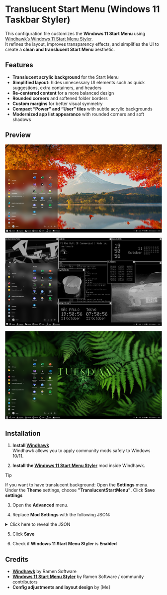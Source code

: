 # Translucent Start Menu (Windows 11 Taskbar Styler)

This configuration file customizes the **Windows 11 Start Menu** using [Windhawk’s Windows 11 Start Menu Styler](https://windhawk.net/mods/windows-11-start-menu-styler).  
It refines the layout, improves transparency effects, and simplifies the UI to create a **clean and translucent Start Menu** aesthetic.

## Features

- **Translucent acrylic background** for the Start Menu  
- **Simplified layout:** hides unnecessary UI elements such as quick suggestions, extra containers, and headers  
- **Re-centered content** for a more balanced design  
- **Rounded corners** and softened folder borders  
- **Custom margins** for better visual symmetry  
- **Compact “Power” and “User” tiles** with subtle acrylic backgrounds  
- **Modernized app list appearance** with rounded corners and soft shadows  

## Preview
![Preview 1](Images/Preview_1.png)

![Preview 2](Images/Preview_2.png)

![Preview 3](Images/Preview_3.png)

## Installation

1. **Install [Windhawk](https://windhawk.net/)**  
   Windhawk allows you to apply community mods safely to Windows 10/11.

2. **Install the [Windows 11 Start Menu Styler](https://windhawk.net/mods/windows-11-start-menu-styler)** mod inside Windhawk.

> [!TIP]
> If you want to have translucent background: Open the **Settings** menu. Under the **Theme** settings, choose **"TranslucentStartMenu"**. Click **Save settings**

3. Open the **Advanced** menu.

4. Replace **Mod Settings** with the following JSON:

<details>
  <summary>Click here to reveal the JSON</summary>
  
  ```json
   {
     "controlStyles[0].target": "Windows.UI.Xaml.Controls.Grid#UndockedRoot",
     "controlStyles[0].styles[0]": "Visibility=Visible",
     "controlStyles[0].styles[1]": "Width=348",
     "controlStyles[0].styles[2]": "Margin=132,-42,-132,0",
     "controlStyles[1].target": "Windows.UI.Xaml.Controls.Grid#AllAppsRoot",
     "controlStyles[1].styles[0]": "Visibility=Visible",
     "controlStyles[1].styles[1]": "Width=320",
     "controlStyles[1].styles[2]": "Margin=-830,-42,830,0",
     "controlStyles[2].target": "Windows.UI.Xaml.Controls.Grid#ShowMoreSuggestions",
     "controlStyles[2].styles[0]": "Visibility=Collapsed",
     "controlStyles[3].target": "Windows.UI.Xaml.Controls.Grid#SuggestionsParentContainer",
     "controlStyles[3].styles[0]": "Visibility=Collapsed",
     "controlStyles[4].target": "Windows.UI.Xaml.Controls.Grid#TopLevelSuggestionsListHeader",
     "controlStyles[4].styles[0]": "Visibility=Collapsed",
     "controlStyles[5].target": "StartDocked.SearchBoxToggleButton",
     "controlStyles[5].styles[0]": "Height=0",
     "controlStyles[5].styles[1]": "Width=0",
     "controlStyles[6].target": "Windows.UI.Xaml.Controls.Grid#TopLevelRoot > Windows.UI.Xaml.Controls.Border",
     "controlStyles[6].styles[0]": "Visibility=Collapsed",
     "controlStyles[7].target": "Windows.UI.Xaml.Controls.Button#CloseAllAppsButton",
     "controlStyles[7].styles[0]": "Visibility=Collapsed",
     "controlStyles[8].target": "StartDocked.PowerOptionsView",
     "controlStyles[8].styles[0]": "Margin=-560,0,0,0",
     "controlStyles[9].target": "StartDocked.UserTileView",
     "controlStyles[9].styles[0]": "Visibility=Visible",
     "controlStyles[9].styles[1]": "Margin=20,0,0,0",
     "controlStyles[10].target": "StartMenu.PinnedList",
     "controlStyles[10].styles[0]": "Height=504",
     "controlStyles[11].target": "StartMenu.ExpandedFolderList > Grid > Border",
     "controlStyles[11].styles[0]": "Margin=-40,0,40,0",
     "controlStyles[11].styles[1]": "Width=325",
     "controlStyles[12].target": "StartMenu.ExpandedFolderList > Grid > Grid",
     "controlStyles[12].styles[0]": "CornerRadius=8",
     "controlStyles[12].styles[1]": "Margin=-85,0,0,0",
     "controlStyles[12].styles[2]": "Width=350",
     "controlStyles[13].target": "StartMenu.ExpandedFolderList > Grid > Grid > Microsoft.UI.Xaml.Controls.PipsPager#PinnedListPipsPager",
     "controlStyles[13].styles[0]": "Margin=-15,0,0,0",
     "controlStyles[14].target": "Rectangle[4]",
     "controlStyles[14].styles[0]": "Margin=0,-20,0,0",
     "controlStyles[15].target": "Grid#TopLevelSuggestionsContainer",
     "controlStyles[15].styles[0]": "Visibility=Collapsed",
     "controlStyles[16].target": "StartDocked.AppListView",
     "controlStyles[16].styles[0]": "Margin=38,0,-38,0",
     "controlStyles[16].styles[1]": "CornerRadius=20",
     "controlStyles[17].target": "StartDocked.StartSizingFrame",
     "controlStyles[17].styles[0]": "Margin=-13,13,0,0",
     "controlStyles[17].styles[1]": "Background:=<AcrylicBrush TintColor=\"{ThemeResource CardStrokeColorDefaultSolid}\" FallbackColor=\"{ThemeResource CardStrokeColorDefaultSolid}\" TintOpacity=\"0\" TintLuminosityOpacity=\"0.5\" Opacity=\"1\"/>",
     "controlStyles[18].target": "StartDocked.NavigationPaneButton#PowerButton > Windows.UI.Xaml.Controls.Grid@CommonStates > Windows.UI.Xaml.Controls.Border#BackgroundBorder",
     "controlStyles[18].styles[0]": "Background:=<AcrylicBrush TintColor=\"{ThemeResource CardStrokeColorDefaultSolid}\" FallbackColor=\"{ThemeResource CardStrokeColorDefaultSolid}\" TintOpacity=\"0\" TintLuminosityOpacity=\"0.05\" Opacity=\"1\"/>",
     "controlStyles[18].styles[1]": "BorderBrush@Normal:=<AcrylicBrush TintColor=\"{ThemeResource SurfaceStrokeColorDefault}\" FallbackColor=\"{ThemeResource SurfaceStrokeColorDefault}\" TintOpacity=\"0\" TintLuminosityOpacity=\".1\" Opacity=\"1\"/>",
     "controlStyles[18].styles[2]": "CornerRadius=30",
     "controlStyles[18].styles[3]": "BorderThickness=0",
     "controlStyles[18].styles[4]": "Margin=0",
     "controlStyles[18].styles[5]": "BorderBrush@PointerOver:=<AcrylicBrush TintColor=\"{ThemeResource SystemAccentColor}\" FallbackColor=\"{ThemeResource SystemAccentColor}\" TintOpacity=\".8\" TintLuminosityOpacity=\".5\" Opacity=\"1\"/>",
     "theme": "TranslucentStartMenu",
     "controlStyles[19].target": "Windows.UI.Xaml.Controls.Grid#RootGrid",
     "controlStyles[19].styles[0]": "Background:=<AcrylicBrush TintColor=\"#000000\" FallbackColor=\"#000000\" TintOpacity=\"1.0\" TintLuminosityOpacity=\"0.0\" Opacity=\"0.3\"/>",
     "controlStyles[19].styles[1]": "BorderBrush:=<AcrylicBrush TintColor=\"#000000\" FallbackColor=\"#000000\" TintOpacity=\"1.0\" TintLuminosityOpacity=\"0.0\" Opacity=\"0.3\"/>",
     "controlStyles[11].styles[2]": "Background:=<AcrylicBrush TintColor=\"{ThemeResource CardStrokeColorDefaultSolid}\" FallbackColor=\"{ThemeResource CardStrokeColorDefaultSolid}\" TintOpacity=\"0\" TintLuminosityOpacity=\"0.5\" Opacity=\"1\"/>",
     "controlStyles[16].styles[2]": "Background:=<AcrylicBrush TintColor=\"{ThemeResource CardStrokeColorDefaultSolid}\" FallbackColor=\"{ThemeResource CardStrokeColorDefaultSolid}\" TintOpacity=\"0\" TintLuminosityOpacity=\"0.05\" Opacity=\"1\"/>"
   }
```
  
</details>

5. Click **Save**

6. Check if **Windows 11 Start Menu Styler** is **Enabled**

## Credits

- **[Windhawk](https://windhawk.net/)** by Ramen Software  
- **[Windows 11 Start Menu Styler](https://windhawk.net/mods/windows-11-start-menu-styler)** by Ramen Software / community contributors  
- **Config adjustments and layout design** by [Me]
